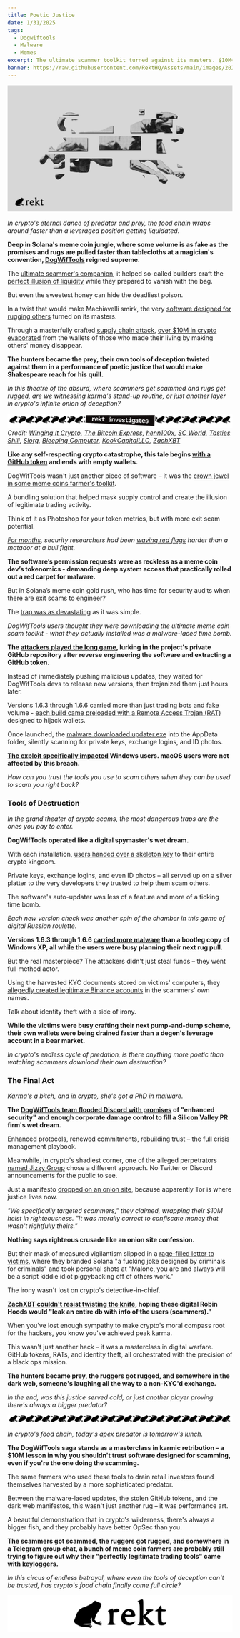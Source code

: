 ```yaml
---
title: Poetic Justice
date: 1/31/2025
tags:
  - Dogwiftools
  - Malware
  - Memes
excerpt: The ultimate scammer toolkit turned against its masters. $10M+ vanished as malware-infused updates drained the wallets of those who made rugging retail an art form. Dogwiftools proved there's always a bigger predator.
banner: https://raw.githubusercontent.com/RektHQ/Assets/main/images/2023/01/poetic-justice-header.png
---
```

![](https://raw.githubusercontent.com/RektHQ/Assets/main/images/2023/01/poetic-justice-header.png)




_In crypto's eternal dance of predator and prey, the food chain wraps around faster than a leveraged position getting liquidated._

  

**Deep in Solana's meme coin jungle, where some volume is as fake as the promises and rugs are pulled faster than tablecloths at a magician's convention, [DogWifTools](https://x.com/dogwiftools) reigned supreme.**

  
The [ultimate scammer's companion](https://dogwiftools.com/), it helped so-called builders craft the [perfect illusion of liquidity](https://x.com/WingingItCrypto/status/1884290875599245783) while they prepared to vanish with the bag.

  

But even the sweetest honey can hide the deadliest poison.

  

In a twist that would make Machiavelli smirk, the very [software designed for rugging others](https://x.com/The_BTC_Express/status/1884198664941494529) turned on its masters.

  

Through a masterfully crafted [supply chain attack](https://www.scworld.com/brief/dogwiftools-breached-in-supply-chain-attack-on-cryptocurrency-wallets), [over $10M in crypto evaporated](https://x.com/henn100x/status/1884119701833523652) from the wallets of those who made their living by making others' money disappear.

  

**The hunters became the prey, their own tools of deception twisted against them in a performance of poetic justice that would make Shakespeare reach for his quill.**

  

_In this theatre of the absurd, where scammers get scammed and rugs get rugged, are we witnessing karma's stand-up routine, or just another layer in crypto's infinite onion of deception?_

![](https://raw.githubusercontent.com/RektHQ/Assets/main/images/2021/09/rekt-investigates-linebreak.png)
_Credit: [Winging It Crypto](https://x.com/WingingItCrypto/status/1884290875599245783), [The Bitcoin Express](https://x.com/The_BTC_Express/status/1884198664941494529), [henn100x](https://x.com/henn100x/status/1884119701833523652), [SC World](https://www.scworld.com/brief/dogwiftools-breached-in-supply-chain-attack-on-cryptocurrency-wallets), [Tasties Shill](https://x.com/Tasties_Shill/status/1884645708814573971), [Slorg](https://x.com/SlorgoftheSlugs/status/1884282361363456201), [Bleeping Computer](https://www.bleepingcomputer.com/news/security/solana-pumpfun-tool-dogwiftool-compromised-to-drain-wallets/), [KookCapitalLLC](https://x.com/KookCapitalLLC/status/1884285781323522056), [ZachXBT](https://x.com/zachxbt/status/1884290527228817413)_

  

**Like any self-respecting crypto catastrophe, this tale begins [with a GitHub token](https://www.scworld.com/brief/dogwiftools-breached-in-supply-chain-attack-on-cryptocurrency-wallets) and ends with empty wallets.**

  

DogWifTools wasn't just another piece of software – it was the [crown jewel in some meme coins farmer's toolkit](https://x.com/Tasties_Shill/status/1884645708814573971).

  

A bundling solution that helped mask supply control and create the illusion of legitimate trading activity.

  

Think of it as Photoshop for your token metrics, but with more exit scam potential.

  

_[For months](https://x.com/SlorgoftheSlugs/status/1884282361363456201), security researchers had been [waving red flags](https://github.com/advisories/GHSA-rrwq-vqp3-7xmr) harder than a matador at a bull fight._

  

**The software’s permission requests were as reckless as a meme coin dev’s tokenomics - demanding deep system access that practically rolled out a red carpet for malware.**

  

But in Solana’s meme coin gold rush, who has time for security audits when there are exit scams to engineer?

  

The [trap was as devastating](https://www.bleepingcomputer.com/news/security/solana-pumpfun-tool-dogwiftool-compromised-to-drain-wallets/) as it was simple.

  

_DogWifTools users thought they were downloading the ultimate meme coin scam toolkit - what they actually installed was a malware-laced time bomb._

  

**The [attackers played the long game](https://www.bleepingcomputer.com/news/security/solana-pumpfun-tool-dogwiftool-compromised-to-drain-wallets/), lurking in the project's private GitHub repository after reverse engineering the software and extracting a GitHub token.**

  

Instead of immediately pushing malicious updates, they waited for DogWifTools devs to release new versions, then trojanized them just hours later.

  

Versions 1.6.3 through 1.6.6 carried more than just trading bots and fake volume - [each build came preloaded with a Remote Access Trojan (RAT)](https://www.bleepingcomputer.com/news/security/solana-pumpfun-tool-dogwiftool-compromised-to-drain-wallets/) designed to hijack wallets.

  

Once launched, the [malware downloaded updater.exe](https://www.bleepingcomputer.com/news/security/solana-pumpfun-tool-dogwiftool-compromised-to-drain-wallets/) into the AppData folder, silently scanning for private keys, exchange logins, and ID photos.  
  
**[The exploit specifically impacted](https://www.bleepingcomputer.com/news/security/solana-pumpfun-tool-dogwiftool-compromised-to-drain-wallets/) Windows users. macOS users were not affected by this breach.**

  

_How can you trust the tools you use to scam others when they can be used to scam you right back?_
  
### Tools of Destruction  
  
_In the grand theater of crypto scams, the most dangerous traps are the ones you pay to enter._

  

**DogWifTools operated like a digital spymaster's wet dream.**

  

With each installation, [users handed over a skeleton key](https://x.com/KookCapitalLLC/status/1884285781323522056) to their entire crypto kingdom.

  

Private keys, exchange logins, and even ID photos – all served up on a silver platter to the very developers they trusted to help them scam others.

  

The software's auto-updater was less of a feature and more of a ticking time bomb.

  

_Each new version check was another spin of the chamber in this game of digital Russian roulette._

  

**Versions 1.6.3 through 1.6.6 [carried more malware](https://www.scworld.com/brief/dogwiftools-breached-in-supply-chain-attack-on-cryptocurrency-wallets) than a bootleg copy of Windows XP, all while the users were busy planning their next rug pull.**

  

But the real masterpiece? The attackers didn't just steal funds – they went full method actor.

  

Using the harvested KYC documents stored on victims' computers, they [allegedly created legitimate Binance accounts](https://x.com/KookCapitalLLC/status/1884285558635323437) in the scammers' own names.

  

Talk about identity theft with a side of irony.

  

**While the victims were busy crafting their next pump-and-dump scheme, their own wallets were being drained faster than a degen's leverage account in a bear market.**

  

_In crypto's endless cycle of predation, is there anything more poetic than watching scammers download their own destruction?_

  

### The Final Act  
  
_Karma's a bitch, and in crypto, she's got a PhD in malware._

  

**The [DogWifTools team flooded Discord with promises](https://discord.com/channels/1242944701641003068/1245850105337090181/1333841905045209221) of "enhanced security" and enough corporate damage control to fill a Silicon Valley PR firm's wet dream.**

  

Enhanced protocols, renewed commitments, rebuilding trust – the full crisis management playbook.

  

Meanwhile, in crypto's shadiest corner, one of the alleged perpetrators [named Jizzy Group](https://x.com/JizzyGroup) chose a different approach. No Twitter or Discord announcements for the public to see.

  

Just a manifesto [dropped on an onion site](http://jizzyyypvrkys5b3hw6h7zfpnxm4jannjp4rb7kfgjtvy32urnrcjzqd.onion/), because apparently Tor is where justice lives now.

  

_"We specifically targeted scammers," they claimed, wrapping their $10M heist in righteousness. "It was morally correct to confiscate money that wasn't rightfully theirs."_

  

**Nothing says righteous crusade like an onion site confession.**

  

But their mask of measured vigilantism slipped in a [rage-filled letter to victims](https://x.com/henn100x/status/1884295734738182324/photo/2), where they branded Solana "a fucking joke designed by criminals for criminals" and took personal shots at "Malone, you are and always will be a script kiddie idiot piggybacking off of others work."

  

The irony wasn't lost on crypto's detective-in-chief.

  

**[ZachXBT couldn't resist twisting the knife](https://x.com/zachxbt/status/1884290527228817413), hoping these digital Robin Hoods would "leak an entire db with info of the users (scammers)."**

  

When you've lost enough sympathy to make crypto's moral compass root for the hackers, you know you've achieved peak karma.

  

This wasn't just another hack – it was a masterclass in digital warfare. GitHub tokens, RATs, and identity theft, all orchestrated with the precision of a black ops mission.

  

**The hunters became prey, the ruggers got rugged, and somewhere in the dark web, someone's laughing all the way to a non-KYC'd exchange.**

  

_In the end, was this justice served cold, or just another player proving there's always a bigger predator?_

![](https://raw.githubusercontent.com/RektHQ/Assets/main/images/2021/03/rekt-linebreak.png)





_In crypto's food chain, today's apex predator is tomorrow's lunch._

  

**The DogWifTools saga stands as a masterclass in karmic retribution – a $10M lesson in why you shouldn't trust software designed for scamming, even if you're the one doing the scamming.**

  

The same farmers who used these tools to drain retail investors found themselves harvested by a more sophisticated predator.

  

Between the malware-laced updates, the stolen GitHub tokens, and the dark web manifestos, this wasn't just another rug – it was performance art.

  

A beautiful demonstration that in crypto's wilderness, there's always a bigger fish, and they probably have better OpSec than you.

  

**The scammers got scammed, the ruggers got rugged, and somewhere in a Telegram group chat, a bunch of meme coin farmers are probably still trying to figure out why their "perfectly legitimate trading tools" came with keyloggers.**

  

_In this circus of endless betrayal, where even the tools of deception can't be trusted, has crypto's food chain finally come full circle?_


![](https://raw.githubusercontent.com/RektHQ/Assets/main/images/2021/08/rekt-outline-conc.png)









